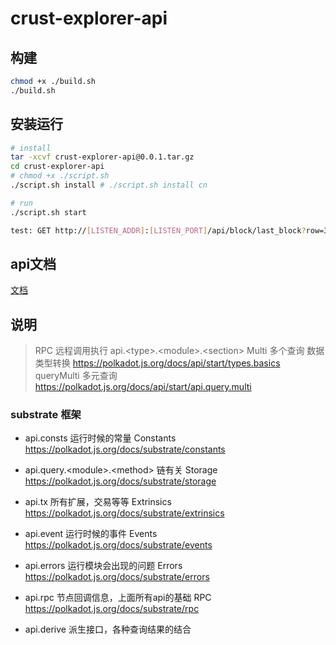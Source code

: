 # crust-explorer-api

## 构建

```bash
chmod +x ./build.sh
./build.sh
```

## 安装运行

```bash
# install
tar -xcvf crust-explorer-api@0.0.1.tar.gz
cd crust-explorer-api
# chmod +x ./script.sh
./script.sh install # ./script.sh install cn

# run
./script.sh start

test: GET http://[LISTEN_ADDR]:[LISTEN_PORT]/api/block/last_block?row=3
```

## api文档

[文档](./doc/api.md)

## 说明

> RPC 远程调用执行
> api.\<type\>.\<module\>.\<section\>
> Multi 多个查询
> 数据类型转换 <https://polkadot.js.org/docs/api/start/types.basics>
> queryMulti 多元查询 <https://polkadot.js.org/docs/api/start/api.query.multi>

### substrate 框架

- api.consts 运行时候的常量 Constants <https://polkadot.js.org/docs/substrate/constants>
- api.query.\<module\>.\<method\> 链有关 Storage  <https://polkadot.js.org/docs/substrate/storage>
- api.tx 所有扩展，交易等等 Extrinsics <https://polkadot.js.org/docs/substrate/extrinsics>
- api.event 运行时候的事件 Events  <https://polkadot.js.org/docs/substrate/events>
- api.errors 运行模块会出现的问题 Errors <https://polkadot.js.org/docs/substrate/errors>
- api.rpc 节点回调信息，上面所有api的基础  RPC <https://polkadot.js.org/docs/substrate/rpc>

- api.derive 派生接口，各种查询结果的结合
